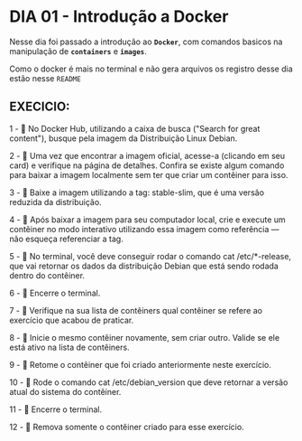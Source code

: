 # DIA 01 - Introdução a Docker

Nesse dia foi passado a introdução ao **`Docker`**, com comandos basicos na manipulação de **`containers`** e **`images`**.

Como o docker é mais no terminal e não gera arquivos os registro desse dia estão nesse `README`


## EXECICIO:

1 - 🚀 No Docker Hub, utilizando a caixa de busca ("Search for great content"), busque pela imagem da Distribuição Linux Debian.

2 - 🚀 Uma vez que encontrar a imagem oficial, acesse-a (clicando em seu card) e verifique na página de detalhes. Confira se existe algum comando para baixar a imagem localmente sem ter que criar um contêiner para isso.

3 - 🚀 Baixe a imagem utilizando a tag: stable-slim, que é uma versão reduzida da distribuição.

4 - 🚀 Após baixar a imagem para seu computador local, crie e execute um contêiner no modo interativo utilizando essa imagem como referência — não esqueça referenciar a tag.

5 - 🚀 No terminal, você deve conseguir rodar o comando cat /etc/*-release, que vai retornar os dados da distribuição Debian que está sendo rodada dentro do contêiner.

6 - 🚀 Encerre o terminal.

7 - 🚀 Verifique na sua lista de contêiners qual contêiner se refere ao exercício que acabou de praticar.

8 - 🚀 Inicie o mesmo contêiner novamente, sem criar outro. Valide se ele está ativo na lista de contêiners.

9 - 🚀 Retome o contêiner que foi criado anteriormente neste exercício.

10 - 🚀 Rode o comando cat /etc/debian_version que deve retornar a versão atual do sistema do contêiner.

11 - 🚀 Encerre o terminal.

12 - 🚀 Remova somente o contêiner criado para esse exercício.